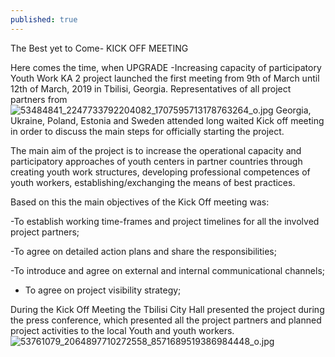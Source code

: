 ```yaml
---
published: true
---
```

The Best yet to Come- KICK OFF MEETING 


Here comes the time, when UPGRADE -Increasing capacity of participatory Youth Work KA 2 project launched the first meeting from 9th of March until 12th of March, 2019 in Tbilisi, Georgia. Representatives of all project partners from![53484841_2247733792204082_1707595713178763264_o.jpg]({{site.baseurl}}/_posts/53484841_2247733792204082_1707595713178763264_o.jpg)
 Georgia, Ukraine, Poland, Estonia and Sweden attended long waited Kick off meeting in order to discuss the main steps for officially starting the project.

The main aim of the project is to increase the operational capacity and participatory approaches of youth centers in partner countries through creating youth work structures, developing professional competences of youth workers, establishing/exchanging the means of best practices. 

Based on this the main objectives of the Kick Off meeting was:

-To establish working time-frames and project timelines for all the involved project partners;

-To agree on detailed action plans and share the responsibilities;

-To introduce and agree on external and internal communicational channels;

- To agree on project visibility strategy;

During the Kick Off Meeting the Tbilisi City Hall presented the project during the press conference, which presented all the project partners and planned project activities to the local Youth and youth workers. 
![53761079_2064897710272558_8571689519386984448_o.jpg]({{site.baseurl}}/_posts/53761079_2064897710272558_8571689519386984448_o.jpg)
